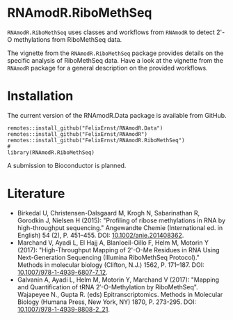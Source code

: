 # RNAmodR.RiboMethSeq

`RNAmodR.RiboMethSeq` uses classes and workflows from `RNAmodR` to detect 2'-O
methylations from RiboMethSeq data.

The vignette from the `RNAmodR.RiboMethSeq` package provides details on the
specific analysis of RiboMethSeq data. Have a look at the vignette from the
`RNAmodR` package for a general description on the provided workflows.

# Installation

The current version of the RNAmodR.Data package is available from GitHub.

```
remotes::install_github("FelixErnst/RNAmodR.Data")
remotes::install_github("FelixErnst/RNAmodR")
remotes::install_github("FelixErnst/RNAmodR.RiboMethSeq")
#
library(RNAmodR.RiboMethSeq)
```

A submission to Bioconductor is planned.

# Literature

- Birkedal U, Christensen-Dalsgaard M, Krogh N, Sabarinathan R, Gorodkin J,
Nielsen H (2015): "Profiling of ribose methylations in RNA by high-throughput
sequencing." Angewandte Chemie (International ed. in English) 54 (2),
P. 451–455. DOI: 
[10.1002/anie.201408362](https://doi.org/10.1002/anie.201408362).
- Marchand V, Ayadi L, El Hajj A, Blanloeil-Oillo F, Helm M, Motorin Y
(2017): "High-Throughput Mapping of 2'-O-Me Residues in RNA Using
Next-Generation Sequencing (Illumina RiboMethSeq Protocol)." Methods in
molecular biology (Clifton, N.J.) 1562, P. 171–187. DOI:
[10.1007/978-1-4939-6807-7_12](https://doi.org/10.1007/978-1-4939-6807-7_12).
- Galvanin A, Ayadi L, Helm M, Motorin Y, Marchand V (2017): "Mapping and
Quantification of tRNA 2′-O-Methylation by RiboMethSeq". Wajapeyee N., Gupta
R. (eds) Epitranscriptomics. Methods in Molecular Biology (Humana Press,
New York, NY) 1870, P. 273-295. DOI:
[10.1007/978-1-4939-8808-2_21](https://doi.org/10.1007/978-1-4939-8808-2_21).
